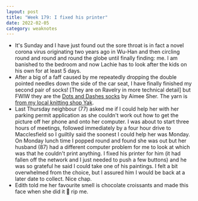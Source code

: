 ```yaml
---
layout: post
title: "Week 179: I fixed his printer"
date: 2022-02-05
category: weaknotes
---
```

* It's Sunday and I have just found out the sore throat is in fact a novel corona virus originating two years ago in Wu-Han and then circling round and round and round the globe until finally finding: me. I am banished to the bedroom and now Lachie has to look after the kids on his own for at least 5 days.
* After a big of a faff caused by me repeatedly dropping the double pointed needles down the side of the car seat, I have finally finished my second pair of socks! [They are on Ravelry in more technical detail] but FWIW they are the [Dots and Dashes socks](https://www.ravelry.com/patterns/library/dots-and-dashes-socks) by Aimee Sher. The yarn is [from my local knitting shop Yak](https://yarnandknitting.com/beehive-yarns-pattern-inspiration/).
* Last Thursday neighbour (77) asked me if I could help her with her parking permit application as she couldn't work out how to get the picture off her phone and onto her computer. I was about to start three hours of meetings, followed immediately by a four hour drive to Macclesfield so I guiltily said the soonest I could help her was Monday. On Monday lunch time I popped round and found she was out but her husband (87) had a different computer problem for me to look at which was that he couldn't print anything. I fixed his printer for him (it had fallen off the network and I just needed to push a few buttons) and he was so grateful he said I could take one of his paintings. I felt a bit overwhelmed from the choice, but I assured him I would be back at a later date to collect. Nice chap.
* Edith told me her favourite smell is chocolate croissants and made this face when she did it 🥰 rip me.
